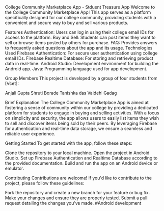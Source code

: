 College Community Marketplace App - Stduent Treasure App
Welcome to the College Community Marketplace App! This app serves as a platform specifically designed for our college community, providing students with a convenient and secure way to buy and sell various products.

Features
Authentication: Users can log in using their college email IDs for access to the platform.
Buy and Sell: Students can post items they want to sell or browse items posted by others for purchase.
FAQ: Provides answers to frequently asked questions about the app and its usage.
Technologies Used
Firebase Authentication: For secure user authentication using college email IDs.
Firebase Realtime Database: For storing and retrieving product data in real-time.
Android Studio: Development environment for building the Android app.
Java: Programming language used for app development.


Group Members
This project is developed by a group of four students from [Vcet]:

Anjali Gupta 
Shruti Borade 
Tanishka das 
Vaidehi Gadag 



Brief Explanation
The College Community Marketplace App is aimed at fostering a sense of community within our college by providing a dedicated platform for students to engage in buying and selling activities. With a focus on simplicity and security, the app allows users to easily list items they wish to sell and discover items being sold by their peers. By leveraging Firebase for authentication and real-time data storage, we ensure a seamless and reliable user experience.

Getting Started
To get started with the app, follow these steps:

Clone the repository to your local machine.
Open the project in Android Studio.
Set up Firebase Authentication and Realtime Database according to the provided documentation.
Build and run the app on an Android device or emulator.

Contributing
Contributions are welcome! If you'd like to contribute to the project, please follow these guidelines:

Fork the repository and create a new branch for your feature or bug fix.
Make your changes and ensure they are properly tested.
Submit a pull request detailing the changes you've made.
#Android development
